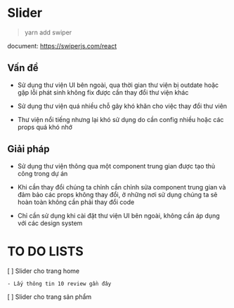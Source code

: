 # Slider

> yarn add swiper

document: https://swiperjs.com/react

## Vấn đề

- Sử dụng thư viện UI bên ngoài, qua thời gian thư viện bị outdate hoặc gặp lỗi phát sinh không fix được cần thay đổi thư viện khác

- Sử dụng thư viện quá nhiều chỗ gây khó khăn cho việc thay đổi thư viên

- Thư viện nổi tiếng nhưng lại khó sử dụng do cần config nhiều hoặc các props quá khó nhớ

## Giải pháp

- Sử dụng thư viện thông qua một component trung gian được tạo thủ công trong dự án

- Khi cần thay đổi chúng ta chỉnh cần chỉnh sửa component trung gian và đảm bảo các props không thay đổi, ở những nơi sử dụng chúng ta sẽ hoàn toàn không cần phải thay đổi code

- Chỉ cần sử dụng khi cài đặt thư viện UI bên ngoài, không cần áp dụng với các design system

# TO DO LISTS

[ ] Slider cho trang home

    - Lấy thông tin 10 review gần đây

[ ] Slider cho trang sản phẩm
